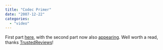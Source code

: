 ```yaml
---
title: "Codec Primer"
date: "2007-12-22"
categories: 
  - "video"
---
```


First part [here](http://www.trustedreviews.com/camcorders/review/2007/12/22/The-Codec-Primer-Part-1/p1), with the second part now also [appearing](http://www.trustedreviews.com/camcorders/review/2007/12/29/The-Codec-Primer-Part-Two/p1). Well worth a read, thanks [TrustedReviews](http://www.trustedreviews.com)!
